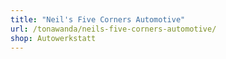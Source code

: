 ```yaml
---
title: "Neil's Five Corners Automotive"
url: /tonawanda/neils-five-corners-automotive/
shop: Autowerkstatt
---
```

